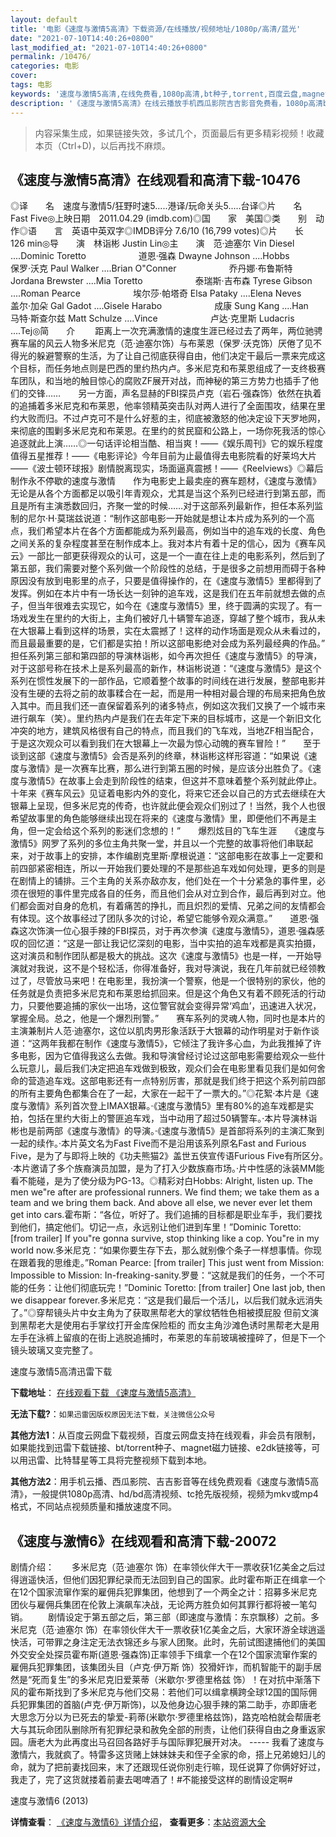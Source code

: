```yaml
---
layout: default
title: '电影《速度与激情5高清》下载资源/在线播放/视频地址/1080p/高清/蓝光'
date: "2021-07-10T14:40:26+0800"
last_modified_at: "2021-07-10T14:40:26+0800"
permalink: /10476/
categories: 电影
cover:
tags: 电影
keywords: '速度与激情5高清,在线免费看,1080p高清,bt种子,torrent,百度云盘,magnet,磁力链,迅雷下载资源'
description: '《速度与激情5高清》在线云播放手机西瓜影院吉吉影音免费看，1080p高清bd/hd未删减完整版和tc抢先枪版，mkv/mp4格式，附带bt/torrent种子、magnet/磁力链、百度云盘、网盘资源迅雷下载链接'
---
```


>内容采集生成，如果链接失效，多试几个，页面最后有更多精彩视频！收藏本页（Ctrl+D)，以后再找不麻烦。


## 《速度与激情5高清》在线观看和高清下载-10476

◎译　　名　速度与激情5/狂野时速5.....港译/玩命关头5.....台译◎片　　名　Fast Five◎上映日期　2011.04.29 (imdb.com)◎国　　家　美国◎类　　别　动作◎语　　言　英语中英双字◎IMDB评分 7.6/10 (16,799 votes)◎片　　长　126 min◎导　　演　林诣彬 Justin Lin◎主　　演　范·迪塞尔 Vin Diesel ....Dominic Toretto　　　　　　道恩·强森 Dwayne Johnson ....Hobbs　　　　　　保罗·沃克 Paul Walker ....Brian O"Conner　　　　　　乔丹娜·布鲁斯特 Jordana Brewster ....Mia Toretto　　　　　　泰瑞斯·吉布森 Tyrese Gibson ....Roman Pearce　　　　　　埃尔莎·帕塔奇 Elsa Pataky ....Elena Neves　　　　　　盖尔·加朵 Gal Gadot ....Gisele Harabo　　　　　　成康 Sung Kang ....Han　　　　　　马特·斯查尔兹 Matt Schulze ....Vince　　　　　　卢达·克里斯 Ludacris ....Tej◎简　　介 　　距离上一次充满激情的速度生涯已经过去了两年，两位驰骋赛车届的风云人物多米尼克（范·迪塞尔饰）与布莱恩（保罗·沃克饰）厌倦了见不得光的躲避警察的生活，为了让自己彻底获得自由，他们决定干最后一票来完成这个目标，而任务地点则是巴西的里约热内卢。多米尼克和布莱恩组成了一支终极赛车团队，和当地的触目惊心的腐败ZF展开对战，而神秘的第三方势力也插手了他们的交锋……　　另一方面，声名显赫的FBI探员卢克（岩石·强森饰）依然在执着的追捕着多米尼克和布莱恩，他率领精英突击队对两人进行了全面围攻，结果在里约大败而归。不过卢克可不是什么好惹的主，彻底被激怒的他决定设下天罗地网，来彻底的围剿多米尼克和布莱恩。在里约的贫民窟和公路上，一场你死我活的惊心追逐就此上演……◎一句话评论相当酷、相当爽！——《娱乐周刊》它的娱乐程度值得五星推荐！——《电影评论》今年目前为止最值得去电影院看的好莱坞大片——《波士顿环球报》剧情脱离现实，场面逼真震撼！——《Reelviews》◎幕后制作永不停歇的速度与激情　　作为电影史上最卖座的赛车题材，《速度与激情》无论是从各个方面都足以吸引年青观众，尤其是当这个系列已经进行到第五部，而且是所有主演悉数回归，齐聚一堂的时候……对于这部系列最新作，担任本系列监制的尼尔·H·莫瑞兹说道：“制作这部电影一开始就是想让本片成为系列的一个高点，我们希望本片在各个方面都能成为系列最高，例如当中的追车戏的长度、角色之间关系的复杂程度甚至在制作成本上。我对本片有着十足的信心，因为《赛车风云》一部比一部更获得观众的认可，这是一个一直在往上走的电影系列，然后到了第五部，我们需要对整个系列做一个阶段性的总结，于是很多之前想用而碍于各种原因没有放到电影里的点子，只要是值得操作的，在《速度与激情5》里都得到了发挥。例如在本片中有一场长达一刻钟的追车戏，这是我们在五年前就想去做的点子，但当年很难去实现它，如今在《速度与激情5》里，终于圆满的实现了。有一场戏发生在里约的大街上，主角们被好几十辆警车追逐，穿越了整个城市，我从未在大银幕上看到这样的场景，实在太震撼了！这样的动作场面是观众从未看过的，而且最最重要的是，它们都是实拍！所以这部电影绝对会成为系列最经典的作品。”　　担任系列第三部和第四部的导演林诣彬，如今再次担任《速度与激情5》的导演，对于这部号称在技术上是系列最高的新作，林诣彬说道：“《速度与激情5》是这个系列在惯性发展下的一部作品，它顺着整个故事的时间线在进行发展，整部电影并没有生硬的去将之前的故事糅合在一起，而是用一种相对最合理的布局来把角色放入其中。而且我们还一直保留着系列的诸多特点，例如这次我们又换了一个城市来进行飙车（笑）。里约热内卢是我们在去年定下来的目标城市，这是一个新旧文化冲突的地方，建筑风格很有自己的特点，而且我们的飞车戏，当地ZF相当配合，于是这次观众可以看到我们在大银幕上一次最为惊心动魄的赛车冒险！”　　至于谈到这部《速度与激情5》会否是系列的终章，林诣彬这样形容道：“如果说《速度与激情》是一次赛车比赛，那么进行到第五圈的时候，是应该分出胜负了。《速度与激情5》在故事上会走到阶段性的结束，但这并不意味着整个系列就此停止。十年来《赛车风云》见证着电影内外的变化，将来它还会以自己的方式去继续在大银幕上呈现，但多米尼克的传奇，也许就此便会观众们别过了！当然，我个人也很希望故事里的角色能够继续出现在将来的《速度与激情》里，即便他们不再是主角，但一定会给这个系列的影迷们念想的！”　　爆烈炫目的飞车生涯　　《速度与激情5》网罗了系列的多位主角共聚一堂，并且以一个完整的故事将他们串联起来，对于故事上的安排，本作编剧克里斯·摩根说道：“这部电影在故事上一定要和前四部紧密相连，所以一开始我们要处理的不是那些追车戏如何处理，更多的则是在剧情上的铺排。三个主角的关系亦敌亦友，他们处在一个十分紧急的事件里，必须在很短的事件里完成各自的任务，而且他们会从对立到合作，最后再到对立。他们都会面对自身的危机，有着痛苦的挣扎，而且炽烈的爱情、兄弟之间的友情都会有体现。这个故事经过了团队多次的讨论，希望它能够令观众满意。”　　道恩·强森这次饰演一位心狠手辣的FBI探员，对于再次参演《速度与激情5》，道恩·强森感叹的回忆道：“这是一部让我记忆深刻的电影，当中实拍的追车戏都是真实拍摄，这对演员和制作团队都是极大的挑战。这次《速度与激情5》也是一样，一开始导演就对我说，这不是个轻松活，你得准备好，我对导演说，我在几年前就已经领教过了，尽管放马来吧！在电影里，我扮演一个警察，他是一个很特别的家伙，他的任务就是负责把多米尼克和布莱恩给抓回来。但是这个角色又有着不顾死活的行动力，只要他要追捕的家伙一出场，这位警官就会变得异常‘鸡血’，迅速进入状况，掌握全局。总之，他是一个爆烈刑警。”　　赛车系列的灵魂人物，同时也是本片的主演兼制片人范·迪塞尔，这位以肌肉男形象活跃于大银幕的动作明星对于新作谈道：“这两年我都在制作《速度与激情5》，它倾注了我许多心血，为此我推掉了许多电影，因为它值得我这么去做。我和导演曾经讨论过这部电影需要给观众一些什么玩意儿，最后我们决定把追车戏做到极致，观众们会在电影里看见我们是如何舍命的营造追车戏。这部电影还有一点特别厉害，那就是我们终于把这个系列前四部的所有主要角色都集合在了一起，大家在一起干了一票大的。”◎花絮·本片是《速度与激情》系列首次登上IMAX银幕。·《速度与激情5》里有80%的追车戏都是实拍，包括在里约大街上的警匪追车戏，当中动用了超过50辆警车。·本片导演林诣彬也是前两部《速度与激情》的导演。·《速度与激情5》是首部将系列的主演汇聚到一起的续作。·本片英文名为Fast Five而不是沿用该系列原名Fast and Furious Five，是为了与即将上映的《功夫熊猫2》盖世五侠宣传语Furious Five有所区分。·本片邀请了多个族裔演员加盟，是为了打入少数族裔市场。·片中性感的泳装MM能看不能碰，是为了使分级为PG-13。◎精彩对白Hobbs: Alright, listen up. The men we"re after are professional runners. We find them; we take them as a team and we bring them back. And above all else, we never ever let them get into cars.霍布斯：“各位，听好了。我们追捕的目标都是职业车手，我们要找到他们，搞定他们。切记一点，永远别让他们进到车里！”Dominic Toretto: [from trailer] If you"re gonna survive, stop thinking like a cop. You"re in my world now.多米尼克：“如果你要生存下去，那么就别像个条子一样想事情。你现在跟着我的思维走。”Roman Pearce: [from trailer] This just went from Mission: Impossible to Mission: In-freaking-sanity.罗曼：“这就是我们的任务，一个不可能的任务：让他们彻底玩完！”Dominic Toretto: [from trailer] One last job, then we disappear forever.多米尼克：“这是我们最后一个活儿，以后我们就永远消失了。”◎穿帮镜头片中女主角为了获取黑帮老大的掌纹牺牲色相被摸屁股 但前文演到黑帮老大是使用右手掌纹打开金库保险柜的 而女主角沙滩色诱时黑帮老大是用左手在泳裤上留痕的在街上逃脱追捕时，布莱恩的车前玻璃被撞碎了，但是下一个镜头玻璃又变完整了。


速度与激情5高清迅雷下载

**下载地址**： [在线观看下载 《速度与激情5高清》](https://www.993dy.com//vod-detail-id-36116.html) 


**无法下载?**：`如果迅雷因版权原因无法下载，关注微信公众号 `

**其他方法1**：从百度云网盘下载视频，百度云网盘支持在线观看，非会员有限制，如果能找到迅雷下载链接、bt/torrent种子、magnet磁力链接、e2dk链接等，可以用迅雷、比特彗星等工具将完整视频下载到本地。

**其他方法2**：用手机云播、西瓜影院、吉吉影音等在线免费观看《速度与激情5高清》，一般提供1080p高清、hd/bd高清视频、tc抢先版视频，视频为mkv或mp4格式，不同站点视频质量和播放速度不同。


## 《速度与激情6》在线观看和高清下载-20072

剧情介绍：　　多米尼克（范·迪塞尔 饰）在率领伙伴大干一票收获1亿美金之后过得逍遥快活，但他们因犯罪纪录而无法回到自己的国家。此时霍布斯正在缉拿一个在12个国家流窜作案的雇佣兵犯罪集团，他想到了一个两全之计：招募多米尼克团伙与雇佣兵集团在伦敦上演飙车决战，无论两方胜负如何其罪行都将被一笔勾销。 　　剧情设定于第五部之后，第三部（即速度与激情：东京飘移）之前。多米尼克（范·迪塞尔 饰）在率领伙伴大干一票收获1亿美金之后，大家环游全球逍遥快活，可带罪之身注定无法衣锦还乡与家人团聚。此时，先前试图逮捕他们的美国外交安全处探员霍布斯(道恩·强森饰)正率领手下缉拿一个在12个国家流窜作案的雇佣兵犯罪集团，该集团头目（卢克·伊万斯 饰）狡猾奸诈，而机智能干的副手居然是“死而复生”的多米尼克旧爱莱蒂（米歇尔·罗德里格兹 饰）！在对抗中渐落下风的霍布斯找到了多米尼克与他们交易：若他们可以缉拿横跨全球12国的国际佣兵犯罪集团的首脑(卢克·伊万斯饰)，以及他身边心狠手辣的第二助手，亦即唐老大思念万分以为已死去的挚爱-莉蒂(米歇尔·罗德里格兹饰)，路克哈柏就会帮唐老大与其玩命团队删除所有犯罪纪录和赦免全部的刑责，让他们获得自由之身重返家园。唐老大为此再度出马召回各路好手与国际罪犯展开对决。 ----- 我看了速度与激情六，我就疯了。特雷多这货赌上妹妹妹夫和侄子全家的命，搭上兄弟媳妇儿的命，就为了把前妻找回来，末了还跟现任说你别走行嘛，现任说算了你俩好好过，我走了，完了这货就搂着前妻去喝啤酒了！#不能接受这样的剧情设定啊#


速度与激情6 (2013)

**详情查看**： [《速度与激情6》详情介绍](/movie/20072/)， **查看更多**：[本站资源大全](/movie/t/all/)

